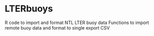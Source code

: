 # LTERbuoys
R code to import and format NTL LTER buoy data
Functions to import remote buoy data and format to single export CSV
